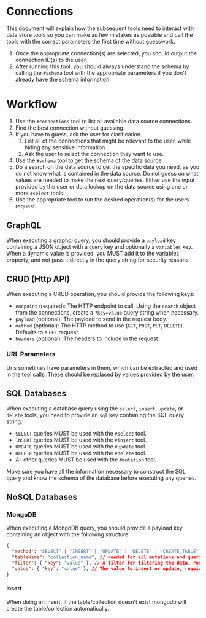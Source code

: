 # Connections

This document will explain how the subsequent tools need to interact with data store tools so you can make as few mistakes as possible and call the tools with the correct parameters the first time without guesswork.

1. Once the appropriate connection(s) are selected, you should output the connection ID(s) to the user.
2. After running this tool, you should always understand the schema by calling the `#schema` tool with the appropriate parameters if you don't already have the schema information.

# Workflow

1. Use the `#connections` tool to list all available data source connections.
2. Find the best connection without guessing.
3. If you have to guess, ask the user for clarification.
   1. List all of the connections that might be relevant to the user, while hiding any sensitive information.
   2. Ask the user to select the connection they want to use.
4. Use the `#schema` tool to get the schema of the data source.
5. Do a search on the data source to get the specific data you need, as you do not know what is contained in the data source. Do not guess on what values are needed to make the next query/queries. Either use the input provided by the user or do a lookup on the data source using one or more `#select` tools.
6. Use the appropriate tool to run the desired operation(s) for the users request.

## GraphQL

When executing a graphql query, you should provide a `payload` key containing a JSON object with a `query` key and optionally a `variables` key. When a dynamic value is provided, you MUST add it to the variables property, and not pass it directly in the query string for security reasons.

## CRUD (Http API)

When executing a CRUD operation, you should provide the following keys:

- `endpoint` (required): The HTTP endpoint to call. Using the `search` object from the connections, create a `?key=value` query string when necessary.
- `payload` (optional): The payload to send in the request body.
- `method` (optional): The HTTP method to use (`GET`, `POST`, `PUT`, `DELETE`). Defaults to a `GET` request.
- `headers` (optional): The headers to include in the request.

### URL Parameters

Urls sometimes have parameters in them, which can be extracted and used in the tool calls. These should be replaced by values provided by the user.

## SQL Databases

When executing a database query using the `select`, `insert`, `update`, or `delete` tools, you need to provide an `sql` key containing the SQL query string.

- `SELECT` queries MUST be used with the `#select` tool.
- `INSERT` queries MUST be used with the `#insert` tool.
- `UPDATE` queries MUST be used with the `#update` tool.
- `DELETE` queries MUST be used with the `#delete` tool.
- All other queries MUST be used with the `#mutation` tool.

Make sure you have all the information necessary to construct the SQL query and know the schema of the database before executing any queries.

## NoSQL Databases

### MongoDB

When executing a MongoDB query, you should provide a payload key containing an object with the following structure:

```json
{
  "method": "SELECT" | "INSERT" | "UPDATE" | "DELETE" | "CREATE_TABLE" | "DELETE_TABLE", // Required
  "tableName": "collection_name", // needed for all mutations and queries
  "filter": { "key": "value" }, // A filter for filtering the data, required for SELECT, UPDATE, DELETE
  "value": { "key": "value" }, // The value to insert or update, required for INSERT, UPDATE. For insert this can be any array of objects.
}
```

#### insert

When doing an insert, if the table/collection doesn't exist mongodb will create the table/collection automatically.
